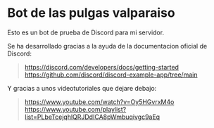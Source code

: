 # Bot de las pulgas valparaiso
 Esto es un bot de prueba de Discord para mi servidor.

Se ha desarrollado gracias a la ayuda de la documentacion oficial de Discord:
 > https://discord.com/developers/docs/getting-started
 > https://github.com/discord/discord-example-app/tree/main 

Y gracias a unos videotutoriales que dejare debajo:
 > https://www.youtube.com/watch?v=Oy5HGvrxM4o
 > https://www.youtube.com/playlist?list=PLbeTcejqhlQRJDdICA8pWmbuqivgc9aEq
